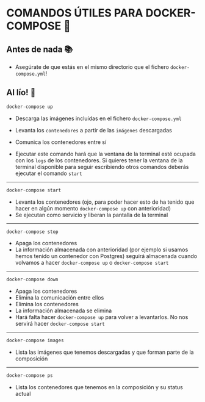 # COMANDOS ÚTILES PARA DOCKER-COMPOSE 🐳

## Antes de nada 📚

- Asegúrate de que estás en el mismo directorio que el fichero `docker-compose.yml`!

## Al lío! 🚀

```js
docker-compose up
```

- Descarga las imágenes incluídas en el fichero `docker-compose.yml`
- Levanta los `contenedores` a partir de las `imágenes` descargadas
- Comunica los contenedores entre sí

- Ejecutar este comando hará que la ventana de la terminal esté ocupada con los `logs` de los contenedores. Si quieres tener la ventana de la terminal disponible para seguir escribiendo otros comandos deberás ejecutar el comando `start`

---

```js
docker-compose start
```

- Levanta los contenedores (ojo, para poder hacer esto de ha tenido que hacer en algún momento `docker-compose up` con anterioridad)
- Se ejecutan como servicio y liberan la pantalla de la terminal

---

```js
docker-compose stop
```

- Apaga los contenedores
- La información almacenada con anterioridad (por ejemplo si usamos hemos tenido un contenedor con Postgres) seguirá almacenada cuando volvamos a hacer `docker-compose up` o `docker-compose start`

---

```js
docker-compose down
```

- Apaga los contenedores
- Elimina la comunicación entre ellos
- Elimina los contenedores
- La información almacenada se elimina
- Hará falta hacer `docker-compose up` para volver a levantarlos. No nos servirá hacer `docker-compose start`

---

```js
docker-compose images
```

- Lista las imágenes que tenemos descargadas y que forman parte de la composición

---

```js
docker-compose ps
```

- Lista los contenedores que tenemos en la composición y su status actual
